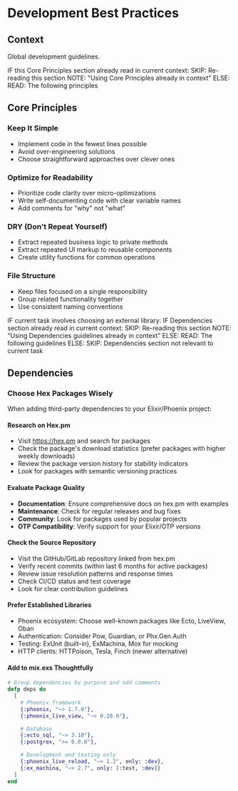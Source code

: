 # Development Best Practices

## Context

Global development guidelines.

<conditional-block context-check="core-principles">
IF this Core Principles section already read in current context:
  SKIP: Re-reading this section
  NOTE: "Using Core Principles already in context"
ELSE:
  READ: The following principles

## Core Principles

### Keep It Simple
- Implement code in the fewest lines possible
- Avoid over-engineering solutions
- Choose straightforward approaches over clever ones

### Optimize for Readability
- Prioritize code clarity over micro-optimizations
- Write self-documenting code with clear variable names
- Add comments for "why" not "what"

### DRY (Don't Repeat Yourself)
- Extract repeated business logic to private methods
- Extract repeated UI markup to reusable components
- Create utility functions for common operations

### File Structure
- Keep files focused on a single responsibility
- Group related functionality together
- Use consistent naming conventions
</conditional-block>

<conditional-block context-check="dependencies" task-condition="choosing-external-library">
IF current task involves choosing an external library:
  IF Dependencies section already read in current context:
    SKIP: Re-reading this section
    NOTE: "Using Dependencies guidelines already in context"
  ELSE:
    READ: The following guidelines
ELSE:
  SKIP: Dependencies section not relevant to current task

## Dependencies

### Choose Hex Packages Wisely
When adding third-party dependencies to your Elixir/Phoenix project:

#### Research on Hex.pm
- Visit https://hex.pm and search for packages
- Check the package's download statistics (prefer packages with higher weekly downloads)
- Review the package version history for stability indicators
- Look for packages with semantic versioning practices

#### Evaluate Package Quality
- **Documentation**: Ensure comprehensive docs on hex.pm with examples
- **Maintenance**: Check for regular releases and bug fixes
- **Community**: Look for packages used by popular projects
- **OTP Compatibility**: Verify support for your Elixir/OTP versions

#### Check the Source Repository
- Visit the GitHub/GitLab repository linked from hex.pm
- Verify recent commits (within last 6 months for active packages)
- Review issue resolution patterns and response times
- Check CI/CD status and test coverage
- Look for clear contribution guidelines

#### Prefer Established Libraries
- Phoenix ecosystem: Choose well-known packages like Ecto, LiveView, Oban
- Authentication: Consider Pow, Guardian, or Phx.Gen.Auth
- Testing: ExUnit (built-in), ExMachina, Mox for mocking
- HTTP clients: HTTPoison, Tesla, Finch (newer alternative)

#### Add to mix.exs Thoughtfully
```elixir
# Group dependencies by purpose and add comments
defp deps do
  [
    # Phoenix framework
    {:phoenix, "~> 1.7.0"},
    {:phoenix_live_view, "~> 0.20.0"},

    # Database
    {:ecto_sql, "~> 3.10"},
    {:postgrex, ">= 0.0.0"},

    # Development and testing only
    {:phoenix_live_reload, "~> 1.2", only: :dev},
    {:ex_machina, "~> 2.7", only: [:test, :dev]}
  ]
end
```
</conditional-block>
